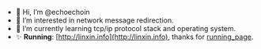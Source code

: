 - 👋 Hi, I’m @echoechoin
- 👀 I’m interested in network message redirection.
- 🌱 I’m currently learning tcp/ip protocol stack and operating system.
- ✨ **Running**: [http://linxin.info](http://linxin.info), thanks for [running_page](https://github.com/yihong0618/running_page).

<!---
echoechoin/echoechoin is a ✨ special ✨ repository because its `README.md` (this file) appears on your GitHub profile.
You can click the Preview link to take a look at your changes.
--->

